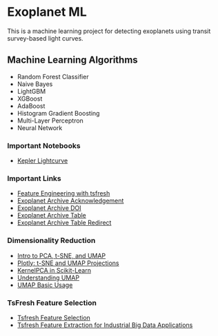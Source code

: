 
<html lang="en">
<head>
    <meta charset="UTF-8">
    <meta name="viewport" content="width=device-width, initial-scale=1.0">
    
</head>
<body>
    <h1>Exoplanet ML</h1>
    <p>This is a machine learning project for detecting exoplanets using transit survey-based light curves.</p>

  <h2>Machine Learning Algorithms</h2>
    <ul>
        <li>Random Forest Classifier</li>
        <li>Naive Bayes</li>
        <li>LightGBM</li>
        <li>XGBoost</li>
        <li>AdaBoost</li>
        <li>Histogram Gradient Boosting</li>
        <li>Multi-Layer Perceptron</li>
        <li>Neural Network</li>
    </ul>

  <h3>Important Notebooks</h3>
    <ul>
        <li><a href="https://spacetelescope.github.io/notebooks/notebooks/MAST/Kepler/Kepler_Lightcurve/kepler_lightcurve.html" target="_blank" rel="noopener noreferrer">Kepler Lightcurve</a></li>
    </ul>

  <h3>Important Links</h3>
    <ul>
        <li><a href="https://www.rasgoml.com/feature-engineering-tutorials/how-to-create-time-series-features-with-tsfresh" target="_blank" rel="noopener noreferrer">Feature Engineering with tsfresh</a></li>
        <li><a href="https://exoplanetarchive.ipac.caltech.edu/docs/acknowledge.html" target="_blank" rel="noopener noreferrer">Exoplanet Archive Acknowledgement</a></li>
        <li><a href="https://exoplanetarchive.ipac.caltech.edu/docs/doi.html" target="_blank" rel="noopener noreferrer">Exoplanet Archive DOI</a></li>
        <li><a href="https://exoplanetarchive.ipac.caltech.edu/cgi-bin/TblView/nph-tblView?app=ExoTbls&config=kep_conf_names" target="_blank" rel="noopener noreferrer">Exoplanet Archive Table</a></li>
        <li><a href="https://exoplanetarchive.ipac.caltech.edu/docs/table-redirect.html" target="_blank" rel="noopener noreferrer">Exoplanet Archive Table Redirect</a></li>
    </ul>

  <h3>Dimensionality Reduction</h3>
    <ul>
        <li><a href="https://www.kaggle.com/code/samuelcortinhas/intro-to-pca-t-sne-umap" target="_blank" rel="noopener noreferrer">Intro to PCA, t-SNE, and UMAP</a></li>
        <li><a href="https://plotly.com/python/t-sne-and-umap-projections/" target="_blank" rel="noopener noreferrer">Plotly: t-SNE and UMAP Projections</a></li>
        <li><a href="https://scikit-learn.org/stable/modules/generated/sklearn.decomposition.KernelPCA.html" target="_blank" rel="noopener noreferrer">KernelPCA in Scikit-Learn</a></li>
        <li><a href="https://pair-code.github.io/understanding-umap/" target="_blank" rel="noopener noreferrer">Understanding UMAP</a></li>
        <li><a href="https://umap-learn.readthedocs.io/en/latest/basic_usage.html" target="_blank" rel="noopener noreferrer">UMAP Basic Usage</a></li>
    </ul>

  <h3>TsFresh Feature Selection</h3>
    <ul>
        <li><a href="https://tsfresh.readthedocs.io/en/latest/api/tsfresh.feature_selection.html" target="_blank" rel="noopener noreferrer">Tsfresh Feature Selection</a></li>
        <li><a href="https://blog.mindmetawithminesh.com/tsfresh-feature-extraction-by-distributed-and-parallel-means-for-industrial-big-data-applications-d84e97047024" target="_blank" rel="noopener noreferrer">Tsfresh Feature Extraction for Industrial Big Data Applications</a></li>
    </ul>
</body>
</html>

